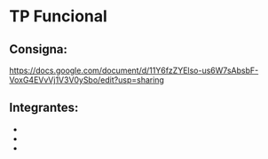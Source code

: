 # TP Funcional

## Consigna:
https://docs.google.com/document/d/11Y6fzZYElso-us6W7sAbsbF-VoxG4EVvVj1V3V0ySbo/edit?usp=sharing

## Integrantes:

*
*
*
